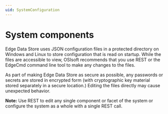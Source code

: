 ```yaml
---
uid: SystemConfiguration
---
```


# System components

Edge Data Store uses JSON configuration files in a protected directory on Windows and Linux to store configuration that is read on startup. While the files are accessible to view, OSIsoft recommends that you use REST or the EdgeCmd command line tool to make any changes to the files.

As part of making Edge Data Store as secure as possible, any passwords or secrets are stored in encrypted form (with cryptographic key material stored separately in a secure location.) Editing the files directly may cause unexpected behavior.

**Note:** Use REST to edit any single component or facet of the system or configure the system as a whole with a single REST call.
